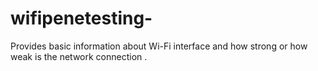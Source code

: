 # wifipenetesting-
Provides basic information about Wi-Fi interface and how strong or how weak is the network connection .
